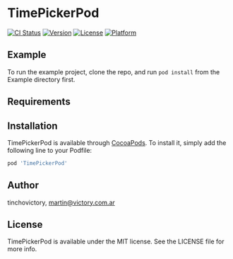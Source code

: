 # TimePickerPod

[![CI Status](https://img.shields.io/travis/tinchovictory/TimePickerPod.svg?style=flat)](https://travis-ci.org/tinchovictory/TimePickerPod)
[![Version](https://img.shields.io/cocoapods/v/TimePickerPod.svg?style=flat)](https://cocoapods.org/pods/TimePickerPod)
[![License](https://img.shields.io/cocoapods/l/TimePickerPod.svg?style=flat)](https://cocoapods.org/pods/TimePickerPod)
[![Platform](https://img.shields.io/cocoapods/p/TimePickerPod.svg?style=flat)](https://cocoapods.org/pods/TimePickerPod)

## Example

To run the example project, clone the repo, and run `pod install` from the Example directory first.

## Requirements

## Installation

TimePickerPod is available through [CocoaPods](https://cocoapods.org). To install
it, simply add the following line to your Podfile:

```ruby
pod 'TimePickerPod'
```

## Author

tinchovictory, martin@victory.com.ar

## License

TimePickerPod is available under the MIT license. See the LICENSE file for more info.
